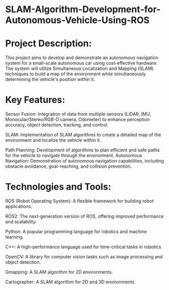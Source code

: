 # SLAM-Algorithm-Development-for-Autonomous-Vehicle-Using-ROS
# **Project Description:**

This project aims to develop and demonstrate an autonomous navigation system for a small-scale autonomous car using cost-effective hardware. The system will utilize Simultaneous Localization and Mapping (SLAM) techniques to build a map of the environment while simultaneously determining the vehicle's position within it.

# **Key Features:**

Sensor Fusion: Integration of data from multiple sensors (LiDAR, IMU, Monocular/Stereo/RGB-D camera, Odometer) to enhance perception accuracy, object detection, tracking, and control.

SLAM: Implementation of SLAM algorithms to create a detailed map of the environment and localize the vehicle within it.

Path Planning: Development of algorithms to plan efficient and safe paths for the vehicle to navigate through the environment.
Autonomous Navigation: Demonstration of autonomous navigation capabilities, including obstacle avoidance, goal-reaching, and collision prevention.

# **Technologies and Tools:**

ROS (Robot Operating System): A flexible framework for building robot applications.

ROS2: The next-generation version of ROS, offering improved performance and scalability.

Python: A popular programming language for robotics and machine learning.

C++: A high-performance language used for time-critical tasks in robotics.

OpenCV: A library for computer vision tasks such as image processing and object detection.

Gmapping: A SLAM algorithm for 2D environments.

Cartographer: A SLAM algorithm for 2D and 3D environments.
